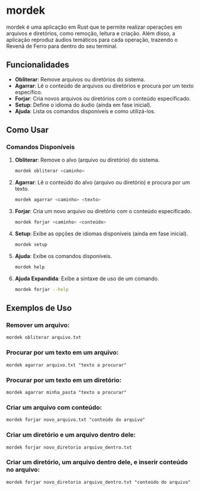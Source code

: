 # mordek

mordek é uma aplicação em Rust que te permite realizar operações em arquivos e diretórios, como remoção, leitura e criação. Além disso, a aplicação reproduz áudios temáticos para cada operação, trazendo o Revenã de Ferro para dentro do seu terminal.

## Funcionalidades

- **Obliterar**: Remove arquivos ou diretórios do sistema.
- **Agarrar**: Lê o conteúdo de arquivos ou diretórios e procura por um texto específico.
- **Forjar**: Cria novos arquivos ou diretórios com o conteúdo especificado.
- **Setup**: Define o idioma do áudio (ainda em fase inicial).
- **Ajuda**: Lista os comandos disponíveis e como utilizá-los.

## Como Usar

### Comandos Disponíveis

1. **Obliterar**: Remove o alvo (arquivo ou diretório) do sistema.
   ```bash
   mordek obliterar <caminho>

2. **Agarrar**: Lê o conteúdo do alvo (arquivo ou diretório) e procura por um texto.
    ```bash
    mordek agarrar <caminho> <texto>

3. **Forjar**: Cria um novo arquivo ou diretório com o conteúdo especificado.
    ```bash
    mordek forjar <caminho> <conteúdo>

4. **Setup**: Exibe as opções de idiomas disponíveis (ainda em fase inicial).
    ```bash
    mordek setup

5. **Ajuda**: Exibe os comandos disponíveis.
    ```bash
    mordek help

5. **Ajuda Expandida**: Exibe a sintaxe de uso de um comando.
    ```bash
    mordek forjar --help

## Exemplos de Uso

### Remover um arquivo:
    mordek obliterar arquivo.txt

### Procurar por um texto em um arquivo:
    mordek agarrar arquivo.txt "texto a procurar"

### Procurar por um texto em um diretório:
    mordek agarrar minha_pasta "texto a procurar"

### Criar um arquivo com conteúdo:
    mordek forjar novo_arquivo.txt "conteúdo do arquivo"

### Criar um diretório e um arquivo dentro dele:
    mordek forjar novo_diretorio arquivo_dentro.txt

### Criar um diretório, um arquivo dentro dele, e inserir conteúdo no arquivo:
    mordek forjar novo_diretorio arquivo_dentro.txt "conteúdo do arquivo"